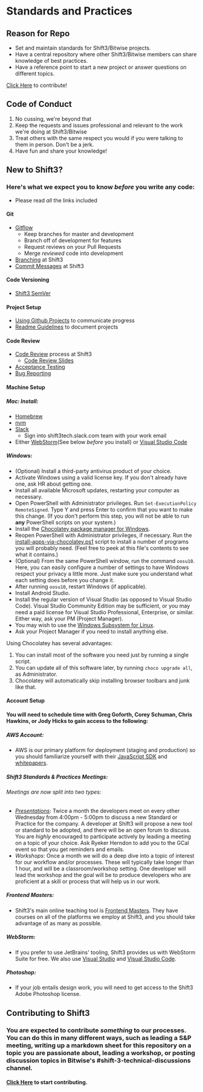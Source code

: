 # Standards and Practices

## Reason for Repo

- Set and maintain standards for Shift3/Bitwise projects.
- Have a central repository where other Shift3/Bitwise members can share knowledge of best practices.
- Have a reference point to start a new project or answer questions on different topics.

[Click Here](/standards/contributing.md) to contribute!

## Code of Conduct

1. No cussing, we're beyond that
2. Keep the requests and issues professional and relevant to the work we're doing at Shift3/Bitwise
3. Treat others with the same respect you would if you were talking to them in person. Don't be a jerk.
4. Have fun and share your knowledge!

## New to Shift3?

### Here's what we expect you to know _before_ you write any code:

- Please read _all_ the links included

#### Git

- [Gitflow](https://www.atlassian.com/git/tutorials/comparing-workflows/gitflow-workflow)
  - Keep branches for master and development
  - Branch off of development for features
  - Request reviews on your Pull Requests
  - Merge _reviewed_ code into development
- [Branching](/standards/branching.md) at Shift3
- [Commit Messages](/standards/commits.md) at Shift3

#### Code Versioning
- [Shift3 SemVer](/standards/code-versioning.md)

#### Project Setup
- [Using Github Projects](/standards/project-setup.md) to communicate progress
- [Readme Guidelines](/standards/readme-guidelines.md) to document projects

#### Code Review

- [Code Review](/standards/code-reviews.md#process) process at Shift3
  - [Code Review Slides](https://docs.google.com/presentation/d/16S4qMbwdBT2u9c3-djHhSRXoUUytf12HGxloWh4y4cE/edit#slide=id.g35f391192_00)
- [Acceptance Testing](/standards/acceptance-testing.md)
- [Bug Reporting](/standards/bug-reporting.md)

#### Machine Setup

##### Mac: Install:

- [Homebrew](https://brew.sh/)
- [nvm](https://www.wdiaz.org/how-to-install-nvm-with-homebrew/)
- [Slack](https://slack.com/downloads/osx)
  - Sign into shift3tech.slack.com team with your work email
- Either [WebStorm](https://www.jetbrains.com/webstorm/download/#section=mac)(See below _before_ you install) or [Visual Studio Code](https://code.visualstudio.com/download)

##### Windows:

- (Optional) Install a third-party antivirus product of your choice.
- Activate Windows using a valid license key. If you don't already have one, ask HR about getting one.
- Install all available Microsoft updates, restarting your computer as necessary.
- Open PowerShell with Administrator privileges. Run `Set-ExecutionPolicy RemoteSigned`. Type Y and press Enter to confirm that you want to make this change. (If you don't perform this step, you will not be able to run **any** PowerShell scripts on your system.)
- Install the [Chocolatey package manager for Windows](https://chocolatey.org/install).
- Reopen PowerShell with Administrator privileges, if necessary. Run the [install-apps-via-chocolatey.ps1](/best-practices/development-tools/windows-setup/install-apps-via-chocolatey.ps1) script to install a number of programs you will probably need. (Feel free to peek at this file's contents to see what it contains.)
- (Optional) From the same PowerShell window, run the command `oosu10`. Here, you can easily configure a number of settings to have Windows respect your privacy a little more. Just make sure you understand what each setting does before you change it.
- After running `oosu10`, restart Windows (if applicable).
- Install Android Studio.
- Install the regular version of Visual Studio (as opposed to Visual Studio Code). Visual Studio Community Edition may be sufficient, or you may need a paid license for Visual Studio Professional, Enterprise, or similar. Either way, ask your PM (Project Manager).
- You may wish to use the [Windows Subsystem for Linux](https://docs.microsoft.com/en-us/windows/wsl/faq).
- Ask your Project Manager if you need to install anything else.

Using Chocolatey has several advantages:
1. You can install most of the software you need just by running a single script.
2. You can update all of this software later, by running `choco upgrade all`, as Administrator.
3. Chocolatey will automatically skip installing browser toolbars and junk like that.

#### Account Setup

#### You will need to schedule time with Greg Goforth, Corey Schuman, Chris Hawkins, or Jody Hicks to gain access to the following:

##### AWS Account:

- AWS is our primary platform for deployment (staging and production) so you should familiarize yourself with their [JavaScript SDK](https://aws.amazon.com/sdk-for-node-js/) and [whitepapers](https://aws.amazon.com/whitepapers/).

##### Shift3 Standards & Practices Meetings:

###### Meetings are now split into two types:

- *[Presentations](presentations/README.md)*: Twice a month the developers meet on every other Wednesday from 4:00pm - 5:00pm to discuss a new Standard or Practice for the company. A developer at Shift3 will propose a new tool or standard to be adopted, and there will be an open forum to discuss. You are _highly_ encouraged to participate actively by leading a meeting on a topic of your choice. Ask Ryeker Herndon to add you to the GCal event so that you get reminders and emails.
- *Workshops*: Once a month we will do a deep dive into a topic of interest for our workflow and/or processes. These will typically take longer than 1 hour, and will be a classroom/workshop setting. One developer will lead the workshop and the goal will be to produce developers who are proficient at a skill or process that will help us in our work.

##### Frontend Masters:

- Shift3's main online teaching tool is [Frontend Masters](https://frontendmasters.com/). They have courses on all of the platforms we employ at Shift3, and you should take advantage of as many as possible.

##### WebStorm:

- If you prefer to use JetBrains' tooling, Shift3 provides us with WebStorm Suite for free. We also use [Visual Studio](https://visualstudio.microsoft.com/) and [Visual Studio Code](https://code.visualstudio.com/).

##### Photoshop:

- If your job entails design work, you will need to get access to the Shift3 Adobe Photoshop license.

## Contributing to Shift3

### You are expected to contribute _something_ to our processes. You can do this in many different ways, such as leading a S&P meeting, writing up a markdown sheet for this repository on a topic you are passionate about, leading a workshop, or posting discussion topics in Bitwise's #shift-3-technical-discussions channel.

#### [Click Here](/standards/contributing.md) to start contributing.

